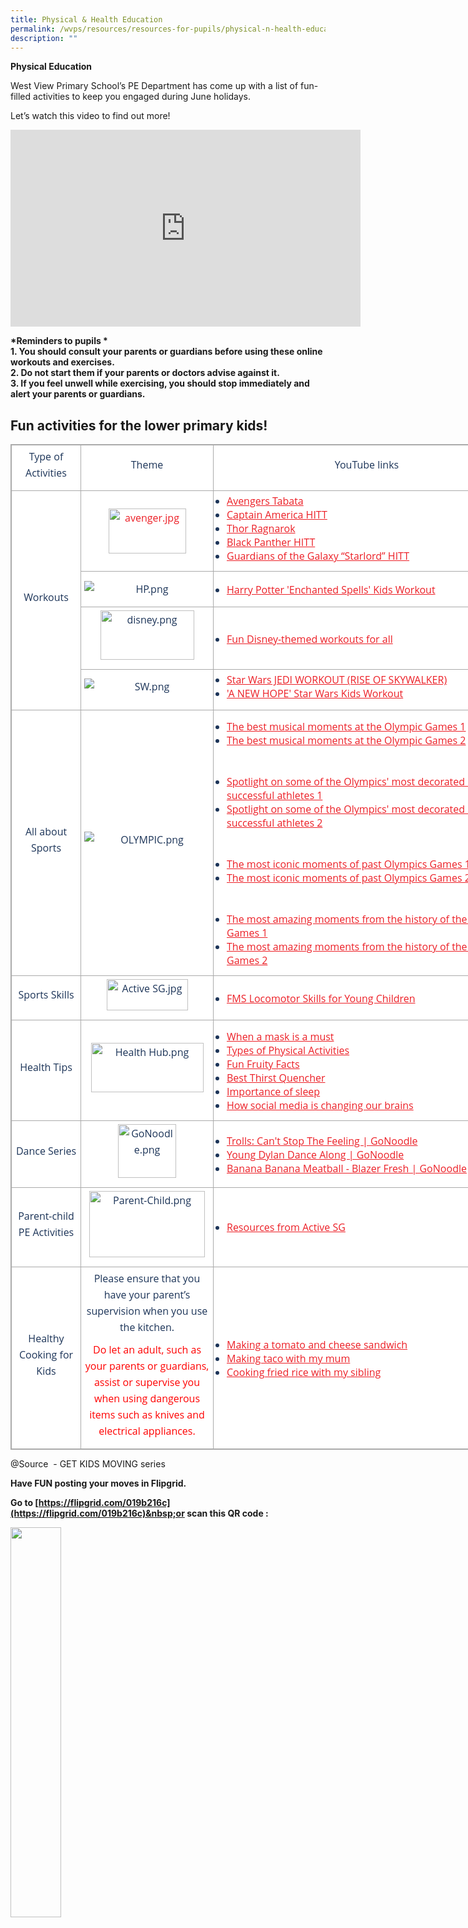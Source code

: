 ```yaml
---
title: Physical & Health Education
permalink: /wvps/resources/resources-for-pupils/physical-n-health-education/
description: ""
---
```

**Physical Education**

  

West View Primary School’s PE Department has come up with a list of fun-filled activities to keep you engaged during June holidays.

  

Let’s watch this video to find out more!

<iframe width="560" height="315" src="https://www.youtube.com/embed/2VvXRlFfBlw" title="YouTube video player" frameborder="0" allow="accelerometer; autoplay; clipboard-write; encrypted-media; gyroscope; picture-in-picture; web-share" allowfullscreen=""></iframe>

**\*Reminders to pupils \***  
**1\. You should consult your parents or guardians before using these online workouts and exercises.**  
**2\. Do not start them if your parents or doctors advise against it.**  
**3\. If you feel unwell while exercising, you should stop immediately and alert your parents or guardians.**

Fun activities for the lower primary kids!
------------------------------------------

<table class="iveo_table ives_tab_simple3" width="0" style="margin: 0px; outline: 0px; padding: 0px; border-collapse: collapse; border: 1px solid rgb(170, 170, 170); color: rgb(28, 52, 88); font-family: &quot;Open Sans&quot;, sans-serif; font-size: 16px; font-style: normal; font-variant-ligatures: normal; font-variant-caps: normal; font-weight: 400; letter-spacing: normal; orphans: 2; text-align: left; text-transform: none; white-space: normal; widows: 2; word-spacing: 0px; -webkit-text-stroke-width: 0px; background-color: rgb(255, 255, 255); text-decoration-thickness: initial; text-decoration-style: initial; text-decoration-color: initial; width: 880px;"><tbody style="margin: 0px; outline: 0px; padding: 0px;"><tr style="margin: 0px; outline: 0px; padding: 0px;"><td width="100" style="margin: 0px; outline: 0px; padding: 5px; text-align: center; border: 1px solid rgb(170, 170, 170);"><p align="center" style="margin: 0px 0px 10px; outline: 0px; padding: 0px; line-height: 26px !important; color: rgb(28, 52, 88); font-family: &quot;Open Sans&quot;, sans-serif; font-size: 16px; font-weight: 400;"><span style="margin: 0px; outline: 0px; padding: 0px;">Type of Activities</span></p></td><td width="201" style="margin: 0px; outline: 0px; padding: 5px; text-align: center; border: 1px solid rgb(170, 170, 170);"><p align="center" style="margin: 0px 0px 10px; outline: 0px; padding: 0px; line-height: 26px !important; color: rgb(28, 52, 88); font-family: &quot;Open Sans&quot;, sans-serif; font-size: 16px; font-weight: 400;"><span style="margin: 0px; outline: 0px; padding: 0px;">Theme</span></p></td><td width="480" style="margin: 0px; outline: 0px; padding: 5px; text-align: center; border: 1px solid rgb(170, 170, 170);"><p align="center" style="margin: 0px 0px 10px; outline: 0px; padding: 0px; line-height: 26px !important; color: rgb(28, 52, 88); font-family: &quot;Open Sans&quot;, sans-serif; font-size: 16px; font-weight: 400;"><span style="margin: 0px; outline: 0px; padding: 0px; background-color: initial;">YouTube</span><span style="margin: 0px; outline: 0px; padding: 0px;">&nbsp;links</span></p></td></tr><tr style="margin: 0px; outline: 0px; padding: 0px;"><td width="100" rowspan="4" style="margin: 0px; outline: 0px; padding: 5px; text-align: center; border: 1px solid rgb(170, 170, 170);"><p align="center" style="margin: 0px 0px 10px; outline: 0px; padding: 0px; line-height: 26px !important; color: rgb(28, 52, 88); font-family: &quot;Open Sans&quot;, sans-serif; font-size: 16px; font-weight: 400;"><span style="margin: 0px; outline: 0px; padding: 0px;">Workouts</span></p></td><td width="201" style="margin: 0px; outline: 0px; padding: 5px; text-align: center; border: 1px solid rgb(170, 170, 170);"><p align="center" style="margin: 0px 0px 10px; outline: 0px; padding: 0px; line-height: 26px !important; color: rgb(28, 52, 88); font-family: &quot;Open Sans&quot;, sans-serif; font-size: 16px; font-weight: 400;"><span style="margin: 0px; outline: 0px; padding: 0px;"></span></p><p align="center" style="margin: 0px 0px 10px; outline: 0px; padding: 0px; line-height: 26px !important; color: rgb(28, 52, 88); font-family: &quot;Open Sans&quot;, sans-serif; font-size: 16px; font-weight: 400;"><span style="margin: 0px; outline: 0px; padding: 0px;"><a href="https://www.youtube.com/watch?v=FG9bvD_ha0g" target="_blank" style="margin: 0px; outline: 0px; padding: 0px; color: rgb(236, 31, 38); text-decoration: underline;"><img width="150" height="113" src="/images/avenger.jpeg" alt="avenger.jpg" class="ive_eobj_center" style="margin: auto; outline: 0px; padding: 0px; border: none; max-width: 100%; clear: both; display: block; width: 124px; height: 72px;"></a></span><span style="margin: 0px; outline: 0px; padding: 0px;"></span></p><p align="center" style="margin: 0px 0px 10px; outline: 0px; padding: 0px; line-height: 26px !important; color: rgb(28, 52, 88); font-family: &quot;Open Sans&quot;, sans-serif; font-size: 16px; font-weight: 400;"></p></td><td width="480" style="margin: 0px; outline: 0px; padding: 5px; text-align: center; border: 1px solid rgb(170, 170, 170);"><ul style="margin: 0px 0px 0.5em 1em; outline: 0px; padding: 0px;"><li style="margin: 0px; outline: 0px; padding: 0px; text-align: left;"><a href="https://www.youtube.com/watch?v=jyWyBern6q4&amp;t=103s" target="_blank" style="margin: 0px; outline: 0px; padding: 0px; color: rgb(236, 31, 38); text-decoration: underline;">Avengers Tabata</a></li><li style="margin: 0px; outline: 0px; padding: 0px; text-align: left;"><a href="https://www.youtube.com/watch?v=QL2C0X3Gx1U&amp;list=RDCMUCokO71NW3TgndaSNyHIqwtQ&amp;index=6" target="_blank" style="margin: 0px; outline: 0px; padding: 0px; color: rgb(236, 31, 38); text-decoration: underline;">Captain America HITT</a></li><li style="margin: 0px; outline: 0px; padding: 0px; text-align: left;"><a href="https://www.youtube.com/watch?v=c3oeoVsM95s&amp;list=RDCMUCokO71NW3TgndaSNyHIqwtQ&amp;index=7" target="_blank" style="margin: 0px; outline: 0px; padding: 0px; color: rgb(236, 31, 38); text-decoration: underline; background-color: initial;">Thor Ragnarok</a></li><li style="margin: 0px; outline: 0px; padding: 0px; text-align: left;"><a href="https://www.youtube.com/watch?v=9SDWArXm4mA&amp;t=33s" target="_blank" style="margin: 0px; outline: 0px; padding: 0px; color: rgb(236, 31, 38); text-decoration: underline; background-color: initial;">Black Panther HITT</a></li><li style="margin: 0px; outline: 0px; padding: 0px; text-align: left;"><a href="https://www.youtube.com/watch?v=y2nURl5xOWU" target="_blank" style="margin: 0px; outline: 0px; padding: 0px; color: rgb(236, 31, 38); text-decoration: underline; background-color: initial;">Guardians of the Galaxy “Starlord” HITT</a></li></ul></td></tr><tr style="margin: 0px; outline: 0px; padding: 0px;"><td width="201" style="margin: 0px; outline: 0px; padding: 5px; text-align: center; border: 1px solid rgb(170, 170, 170);"><p align="center" style="margin: 0px 0px 10px; outline: 0px; padding: 0px; line-height: 26px !important; color: rgb(28, 52, 88); font-family: &quot;Open Sans&quot;, sans-serif; font-size: 16px; font-weight: 400;"><span style="margin: 0px; outline: 0px; padding: 0px;"></span><span style="margin: 0px; outline: 0px; padding: 0px;"></span></p><p align="center" style="margin: 0px 0px 10px; outline: 0px; padding: 0px; line-height: 26px !important; color: rgb(28, 52, 88); font-family: &quot;Open Sans&quot;, sans-serif; font-size: 16px; font-weight: 400;"><img src="/images/HP.png" alt="HP.png" class="ive_eobj_center" style="margin: auto; outline: 0px; padding: 0px; border: none; max-width: 100%; clear: both; display: block;"></p></td><td width="480" style="margin: 0px; outline: 0px; padding: 5px; text-align: center; border: 1px solid rgb(170, 170, 170);"><p style="margin: 0px 0px 10px; outline: 0px; padding: 0px; line-height: 26px !important; color: rgb(28, 52, 88); font-family: &quot;Open Sans&quot;, sans-serif; font-size: 16px; font-weight: 400; text-align: left;"></p><ul style="margin: 0px 0px 0.5em 1em; outline: 0px; padding: 0px;"><li style="margin: 0px; outline: 0px; padding: 0px; text-align: left;"><a href="https://www.youtube.com/watch?v=fu-ZCwMrvKc&amp;list=RDCMUCokO71NW3TgndaSNyHIqwtQ&amp;index=2" target="_blank" style="margin: 0px; outline: 0px; padding: 0px; color: rgb(236, 31, 38); text-decoration: underline; background-color: initial;">Harry Potter 'Enchanted Spells' Kids Workout</a></li></ul><span style="margin: 0px; outline: 0px; padding: 0px;"></span></td></tr><tr style="margin: 0px; outline: 0px; padding: 0px;"><td width="201" style="margin: 0px; outline: 0px; padding: 5px; text-align: center; border: 1px solid rgb(170, 170, 170);"><p align="center" style="margin: 0px 0px 10px; outline: 0px; padding: 0px; line-height: 26px !important; color: rgb(28, 52, 88); font-family: &quot;Open Sans&quot;, sans-serif; font-size: 16px; font-weight: 400;"><span style="margin: 0px; outline: 0px; padding: 0px;"><img width="150" height="79" src="/images/disney.png" alt="disney.png" class="ive_eobj_center" style="margin: auto; outline: 0px; padding: 0px; border: none; max-width: 100%; clear: both; display: block;"></span><span style="margin: 0px; outline: 0px; padding: 0px;"></span></p></td><td width="480" style="margin: 0px; outline: 0px; padding: 5px; text-align: center; border: 1px solid rgb(170, 170, 170);"><p style="margin: 0px 0px 10px; outline: 0px; padding: 0px; line-height: 26px !important; color: rgb(28, 52, 88); font-family: &quot;Open Sans&quot;, sans-serif; font-size: 16px; font-weight: 400; text-align: left;"></p><ul style="margin: 0px 0px 0.5em 1em; outline: 0px; padding: 0px;"><li style="margin: 0px; outline: 0px; padding: 0px; text-align: left;"><span style="margin: 0px; outline: 0px; padding: 0px;"><a href="https://family.disney.com/articles/disney-workouts/" target="_blank" style="margin: 0px; outline: 0px; padding: 0px; color: rgb(236, 31, 38); text-decoration: underline;">Fun Disney-themed workouts for all</a></span></li></ul></td></tr><tr style="margin: 0px; outline: 0px; padding: 0px;"><td width="201" style="margin: 0px; outline: 0px; padding: 5px; text-align: center; border: 1px solid rgb(170, 170, 170);"><p align="center" style="margin: 0px 0px 10px; outline: 0px; padding: 0px; line-height: 26px !important; color: rgb(28, 52, 88); font-family: &quot;Open Sans&quot;, sans-serif; font-size: 16px; font-weight: 400;"><img src="/images/SW.png" alt="SW.png" class="ive_eobj_center" style="margin: auto; outline: 0px; padding: 0px; border: none; max-width: 100%; clear: both; display: block;"></p></td><td width="480" style="margin: 0px; outline: 0px; padding: 5px; text-align: center; border: 1px solid rgb(170, 170, 170);"><ul style="margin: 0px 0px 0.5em 1em; outline: 0px; padding: 0px;"><li style="margin: 0px; outline: 0px; padding: 0px; text-align: left;"><span style="margin: 0px; outline: 0px; padding: 0px;"><a href="https://www.youtube.com/watch?v=Q9pB8I_vqCw" target="_blank" style="margin: 0px; outline: 0px; padding: 0px; color: rgb(236, 31, 38); text-decoration: underline;">Star Wars JEDI WORKOUT (RISE OF SKYWALKER)</a></span></li><li style="margin: 0px; outline: 0px; padding: 0px; text-align: left;"><a href="https://www.youtube.com/watch?v=G_K_NHVvpps" target="_blank" style="margin: 0px; outline: 0px; padding: 0px; color: rgb(236, 31, 38); text-decoration: underline; background-color: initial;">'A NEW HOPE' Star Wars Kids Workout</a></li></ul><p style="margin: 0px 0px 10px; outline: 0px; padding: 0px; line-height: 26px !important; color: rgb(28, 52, 88); font-family: &quot;Open Sans&quot;, sans-serif; font-size: 16px; font-weight: 400; text-align: left;"><span style="margin: 0px; outline: 0px; padding: 0px;"></span></p></td></tr><tr style="margin: 0px; outline: 0px; padding: 0px;"><td width="100" style="margin: 0px; outline: 0px; padding: 5px; text-align: center; border: 1px solid rgb(170, 170, 170);"><p align="center" style="margin: 0px 0px 10px; outline: 0px; padding: 0px; line-height: 26px !important; color: rgb(28, 52, 88); font-family: &quot;Open Sans&quot;, sans-serif; font-size: 16px; font-weight: 400;"><span style="margin: 0px; outline: 0px; padding: 0px;">All about Sports</span></p></td><td width="201" style="margin: 0px; outline: 0px; padding: 5px; text-align: center; border: 1px solid rgb(170, 170, 170);"><p style="margin: 0px 0px 10px; outline: 0px; padding: 0px; line-height: 26px !important; color: rgb(28, 52, 88); font-family: &quot;Open Sans&quot;, sans-serif; font-size: 16px; font-weight: 400; text-align: center;"><span style="margin: 0px; outline: 0px; padding: 0px;"><img src="/images/OLYMPIC.png" alt="OLYMPIC.png" class="ive_eobj_center" style="margin: auto; outline: 0px; padding: 0px; border: none; max-width: 100%; clear: both; display: block;"></span><span style="margin: 0px; outline: 0px; padding: 0px;"></span></p></td><td width="480" style="margin: 0px; outline: 0px; padding: 5px; text-align: center; border: 1px solid rgb(170, 170, 170);"><p style="margin: 0px 0px 10px; outline: 0px; padding: 0px; line-height: 26px !important; color: rgb(28, 52, 88); font-family: &quot;Open Sans&quot;, sans-serif; font-size: 16px; font-weight: 400; text-align: left;"></p><ul style="margin: 0px 0px 0.5em 1em; outline: 0px; padding: 0px;"><li style="margin: 0px; outline: 0px; padding: 0px; text-align: left;"><span style="margin: 0px; outline: 0px; padding: 0px;"><a href="https://www.youtube.com/watch?v=XcjxJabDLHs&amp;list=PL-292yfpAFGb-qip5Qhg1mkQ732Ckws1g&amp;index=70" target="_blank" style="margin: 0px; outline: 0px; padding: 0px; color: rgb(236, 31, 38); text-decoration: underline;">The best musical moments at the Olympic Games 1</a></span></li><li style="margin: 0px; outline: 0px; padding: 0px; text-align: left;"><a href="https://www.youtube.com/watch?v=5AGdScMPbCo&amp;list=PL-292yfpAFGb-qip5Qhg1mkQ732Ckws1g&amp;index=13" target="_blank" style="margin: 0px; outline: 0px; padding: 0px; color: rgb(236, 31, 38); text-decoration: underline; background-color: initial;">The best musical moments at the Olympic Games 2</a></li></ul><p style="margin: 0px 0px 10px; outline: 0px; padding: 0px; line-height: 26px !important; color: rgb(28, 52, 88); font-family: &quot;Open Sans&quot;, sans-serif; font-size: 16px; font-weight: 400; text-align: left;"><span style="margin: 0px; outline: 0px; padding: 0px;"><br style="margin: 0px; outline: 0px; padding: 0px;"></span></p><p style="margin: 0px 0px 10px; outline: 0px; padding: 0px; line-height: 26px !important; color: rgb(28, 52, 88); font-family: &quot;Open Sans&quot;, sans-serif; font-size: 16px; font-weight: 400;"><span style="margin: 0px; outline: 0px; padding: 0px;"></span></p><p style="margin: 0px 0px 10px; outline: 0px; padding: 0px; line-height: 26px !important; color: rgb(28, 52, 88); font-family: &quot;Open Sans&quot;, sans-serif; font-size: 16px; font-weight: 400; text-align: left;"></p><ul style="margin: 0px 0px 0.5em 1em; outline: 0px; padding: 0px;"><li style="margin: 0px; outline: 0px; padding: 0px; text-align: left;"><span style="margin: 0px; outline: 0px; padding: 0px;"><a href="https://www.youtube.com/watch?v=h9Kadi5R5DU&amp;list=PL-292yfpAFGby_U_hd78VweBueUXx8mQB&amp;index=3" target="_blank" style="margin: 0px; outline: 0px; padding: 0px; color: rgb(236, 31, 38); text-decoration: underline;">Spotlight on some of the Olympics' most decorated &amp; successful athletes 1</a></span></li><li style="margin: 0px; outline: 0px; padding: 0px; text-align: left;"><a href="https://www.youtube.com/watch?v=Dqevl3w0_6s&amp;list=PL-292yfpAFGby_U_hd78VweBueUXx8mQB&amp;index=24" target="_blank" style="margin: 0px; outline: 0px; padding: 0px; color: rgb(236, 31, 38); text-decoration: underline; background-color: initial;">Spotlight on some of the Olympics' most decorated &amp; successful athletes 2</a></li></ul><p style="margin: 0px 0px 10px; outline: 0px; padding: 0px; line-height: 26px !important; color: rgb(28, 52, 88); font-family: &quot;Open Sans&quot;, sans-serif; font-size: 16px; font-weight: 400; text-align: left;"><span style="margin: 0px; outline: 0px; padding: 0px;"><br style="margin: 0px; outline: 0px; padding: 0px;"></span></p><p style="margin: 0px 0px 10px; outline: 0px; padding: 0px; line-height: 26px !important; color: rgb(28, 52, 88); font-family: &quot;Open Sans&quot;, sans-serif; font-size: 16px; font-weight: 400;"><span style="margin: 0px; outline: 0px; padding: 0px;"></span></p><p style="margin: 0px 0px 10px; outline: 0px; padding: 0px; line-height: 26px !important; color: rgb(28, 52, 88); font-family: &quot;Open Sans&quot;, sans-serif; font-size: 16px; font-weight: 400; text-align: left;"></p><ul style="margin: 0px 0px 0.5em 1em; outline: 0px; padding: 0px;"><li style="margin: 0px; outline: 0px; padding: 0px; text-align: left;"><span style="margin: 0px; outline: 0px; padding: 0px;"><a href="https://www.youtube.com/watch?v=IIm32eEVW98&amp;list=PL-292yfpAFGb961OltE-uVixJX4q2tvb1&amp;index=91" target="_blank" style="margin: 0px; outline: 0px; padding: 0px; color: rgb(236, 31, 38); text-decoration: underline;">The most iconic moments of past Olympics Games 1</a></span></li><li style="margin: 0px; outline: 0px; padding: 0px; text-align: left;"><a href="https://www.youtube.com/watch?v=FuiJHJz4f5Q" target="_blank" style="margin: 0px; outline: 0px; padding: 0px; color: rgb(236, 31, 38); text-decoration: underline; text-align: center; background-color: initial;">The most iconic moments of past Olympics Games 2</a></li></ul><p style="margin: 0px 0px 10px; outline: 0px; padding: 0px; line-height: 26px !important; color: rgb(28, 52, 88); font-family: &quot;Open Sans&quot;, sans-serif; font-size: 16px; font-weight: 400; text-align: left;"><br style="margin: 0px; outline: 0px; padding: 0px;"></p><p style="margin: 0px 0px 10px; outline: 0px; padding: 0px; line-height: 26px !important; color: rgb(28, 52, 88); font-family: &quot;Open Sans&quot;, sans-serif; font-size: 16px; font-weight: 400; text-align: left;"></p><ul style="margin: 0px 0px 0.5em 1em; outline: 0px; padding: 0px;"><li style="margin: 0px; outline: 0px; padding: 0px; text-align: left;"><span style="margin: 0px; outline: 0px; padding: 0px;"><a href="https://www.youtube.com/watch?v=6RqND3BAf1A&amp;list=PL-292yfpAFGYQiBL6-UaPz41vsddOR2uA&amp;index=31" target="_blank" style="margin: 0px; outline: 0px; padding: 0px; color: rgb(236, 31, 38); text-decoration: underline;">The most amazing moments from the history of the Olympic Games 1</a></span></li><li style="margin: 0px; outline: 0px; padding: 0px; text-align: left;"><a href="https://www.youtube.com/watch?v=fF8HakwiNz8&amp;list=PL-292yfpAFGYQiBL6-UaPz41vsddOR2uA&amp;index=32" target="_blank" style="margin: 0px; outline: 0px; padding: 0px; color: rgb(236, 31, 38); text-decoration: underline; background-color: initial;">The most amazing moments from the history of the Olympic Games 2</a></li></ul></td></tr><tr style="margin: 0px; outline: 0px; padding: 0px;"><td width="100" style="margin: 0px; outline: 0px; padding: 5px; text-align: center; border: 1px solid rgb(170, 170, 170);"><p align="center" style="margin: 0px 0px 10px; outline: 0px; padding: 0px; line-height: 26px !important; color: rgb(28, 52, 88); font-family: &quot;Open Sans&quot;, sans-serif; font-size: 16px; font-weight: 400;"><span style="margin: 0px; outline: 0px; padding: 0px;">Sports Skills</span></p></td><td width="201" style="margin: 0px; outline: 0px; padding: 5px; text-align: center; border: 1px solid rgb(170, 170, 170);"><p align="center" style="margin: 0px 0px 10px; outline: 0px; padding: 0px; line-height: 26px !important; color: rgb(28, 52, 88); font-family: &quot;Open Sans&quot;, sans-serif; font-size: 16px; font-weight: 400;"><span style="margin: 0px; outline: 0px; padding: 0px;"><img width="130" height="50" src="/images/Active%20SG.jpeg" alt="Active SG.jpg" class="ive_eobj_center" style="margin: auto; outline: 0px; padding: 0px; border: none; max-width: 100%; clear: both; display: block;"></span><span style="margin: 0px; outline: 0px; padding: 0px;"></span></p></td><td width="480" style="margin: 0px; outline: 0px; padding: 5px; text-align: center; border: 1px solid rgb(170, 170, 170);"><p style="margin: 0px 0px 10px; outline: 0px; padding: 0px; line-height: 26px !important; color: rgb(28, 52, 88); font-family: &quot;Open Sans&quot;, sans-serif; font-size: 16px; font-weight: 400; text-align: left;"></p><ul style="margin: 0px 0px 0.5em 1em; outline: 0px; padding: 0px;"><li style="margin: 0px; outline: 0px; padding: 0px; text-align: left;"><span style="margin: 0px; outline: 0px; padding: 0px;"><a href="https://www.myactivesg.com/-/media/SSC/Consumer/Files/Start-out/Children-and-Youth/Guide-for-parents/Fundamental-movement-skills/Locomotor-skills/FMS_kitforparents_Locomotor_Skills.pdf" target="_blank" style="margin: 0px; outline: 0px; padding: 0px; color: rgb(236, 31, 38); text-decoration: underline;">FMS Locomotor Skills for Young Children</a></span></li></ul></td></tr><tr style="margin: 0px; outline: 0px; padding: 0px;"><td width="100" style="margin: 0px; outline: 0px; padding: 5px; text-align: center; border: 1px solid rgb(170, 170, 170);"><p align="center" style="margin: 0px 0px 10px; outline: 0px; padding: 0px; line-height: 26px !important; color: rgb(28, 52, 88); font-family: &quot;Open Sans&quot;, sans-serif; font-size: 16px; font-weight: 400;"><span style="margin: 0px; outline: 0px; padding: 0px;">Health Tips</span></p></td><td width="201" style="margin: 0px; outline: 0px; padding: 5px; text-align: center; border: 1px solid rgb(170, 170, 170);"><p align="center" style="margin: 0px 0px 10px; outline: 0px; padding: 0px; line-height: 26px !important; color: rgb(28, 52, 88); font-family: &quot;Open Sans&quot;, sans-serif; font-size: 16px; font-weight: 400;"><span style="margin: 0px; outline: 0px; padding: 0px;"><img width="180" height="79" src="/images/Health%20Hub.png" alt="Health Hub.png" class="ive_eobj_center" style="margin: auto; outline: 0px; padding: 0px; border: none; max-width: 100%; clear: both; display: block;"></span><span style="margin: 0px; outline: 0px; padding: 0px;"></span></p></td><td width="480" style="margin: 0px; outline: 0px; padding: 5px; text-align: center; border: 1px solid rgb(170, 170, 170);"><p style="margin: 0px 0px 10px; outline: 0px; padding: 0px; line-height: 26px !important; color: rgb(28, 52, 88); font-family: &quot;Open Sans&quot;, sans-serif; font-size: 16px; font-weight: 400; text-align: left;"></p><ul style="margin: 0px 0px 0.5em 1em; outline: 0px; padding: 0px;"><li style="margin: 0px; outline: 0px; padding: 0px; text-align: left;"><span style="margin: 0px; outline: 0px; padding: 0px;"><a href="https://www.healthhub.sg/live-healthy/1204/when-a-mask-is-a-must" target="_blank" style="margin: 0px; outline: 0px; padding: 0px; color: rgb(236, 31, 38); text-decoration: underline;">When a mask is a must</a></span></li><li style="margin: 0px; outline: 0px; padding: 0px; text-align: left;"><a href="https://www.healthhub.sg/live-healthy/826/types-of-physical-activities" target="_blank" style="margin: 0px; outline: 0px; padding: 0px; color: rgb(236, 31, 38); text-decoration: underline; background-color: initial;">Types of Physical Activities</a></li><li style="margin: 0px; outline: 0px; padding: 0px; text-align: left;"><span style="margin: 0px; outline: 0px; padding: 0px; background-color: initial;"><a href="https://www.healthhub.sg/live-healthy/1291/fun-fruity-facts" target="_blank" style="margin: 0px; outline: 0px; padding: 0px; color: rgb(236, 31, 38); text-decoration: underline;">Fun Fruity Facts</a></span></li><li style="margin: 0px; outline: 0px; padding: 0px; text-align: left;"><a href="https://www.healthhub.sg/live-healthy/1279/the-best-thirst-quenchers-for-kids" target="_blank" style="margin: 0px; outline: 0px; padding: 0px; color: rgb(236, 31, 38); text-decoration: underline; background-color: initial;">Best Thirst Quencher</a></li><li style="margin: 0px; outline: 0px; padding: 0px; text-align: left;"><a href="https://www.healthhub.sg/live-healthy/510/sleep" target="_blank" style="margin: 0px; outline: 0px; padding: 0px; color: rgb(236, 31, 38); text-decoration: underline; background-color: initial;">Importance of sleep</a></li><li style="margin: 0px; outline: 0px; padding: 0px; text-align: left;"><a href="https://www.youtube.com/watch?v=HffWFd_6bJ0" target="_blank" style="margin: 0px; outline: 0px; padding: 0px; color: rgb(236, 31, 38); text-decoration: underline; background-color: initial;">How social media is changing our brains</a></li></ul></td></tr><tr style="margin: 0px; outline: 0px; padding: 0px;"><td width="100" style="margin: 0px; outline: 0px; padding: 5px; text-align: center; border: 1px solid rgb(170, 170, 170);"><p align="center" style="margin: 0px 0px 10px; outline: 0px; padding: 0px; line-height: 26px !important; color: rgb(28, 52, 88); font-family: &quot;Open Sans&quot;, sans-serif; font-size: 16px; font-weight: 400;"><span style="margin: 0px; outline: 0px; padding: 0px;">Dance Series</span></p></td><td width="201" style="margin: 0px; outline: 0px; padding: 5px; text-align: center; border: 1px solid rgb(170, 170, 170);"><p align="center" style="margin: 0px 0px 10px; outline: 0px; padding: 0px; line-height: 26px !important; color: rgb(28, 52, 88); font-family: &quot;Open Sans&quot;, sans-serif; font-size: 16px; font-weight: 400;"><span style="margin: 0px; outline: 0px; padding: 0px;"><img width="93" height="86" src="/images/GoNoodle.png" alt="GoNoodle.png" class="ive_eobj_center" style="margin: auto; outline: 0px; padding: 0px; border: none; max-width: 100%; clear: both; display: block;"></span></p></td><td width="480" style="margin: 0px; outline: 0px; padding: 5px; text-align: center; border: 1px solid rgb(170, 170, 170);"><p style="margin: 0px 0px 10px; outline: 0px; padding: 0px; line-height: 26px !important; color: rgb(28, 52, 88); font-family: &quot;Open Sans&quot;, sans-serif; font-size: 16px; font-weight: 400; text-align: left;"></p><ul style="margin: 0px 0px 0.5em 1em; outline: 0px; padding: 0px;"><li style="margin: 0px; outline: 0px; padding: 0px; text-align: left;"><a href="https://www.youtube.com/watch?v=KhfkYzUwYFk" target="_blank" style="margin: 0px; outline: 0px; padding: 0px; color: rgb(236, 31, 38); text-decoration: underline;">Trolls: Can't Stop The Feeling | GoNoodle</a></li><li style="margin: 0px; outline: 0px; padding: 0px; text-align: left;"><a href="https://www.youtube.com/watch?v=3WnI4UNgSaY" target="_blank" style="margin: 0px; outline: 0px; padding: 0px; color: rgb(236, 31, 38); text-decoration: underline; background-color: initial;">Young Dylan Dance Along | GoNoodle</a></li><li style="margin: 0px; outline: 0px; padding: 0px; text-align: left;"><a href="https://www.youtube.com/watch?v=BQ9q4U2P3ig" target="_blank" style="margin: 0px; outline: 0px; padding: 0px; color: rgb(236, 31, 38); text-decoration: underline; background-color: initial;">Banana Banana Meatball - Blazer Fresh | GoNoodle</a></li></ul></td></tr><tr style="margin: 0px; outline: 0px; padding: 0px;"><td width="100" style="margin: 0px; outline: 0px; padding: 5px; text-align: center; border: 1px solid rgb(170, 170, 170);"><p align="center" style="margin: 0px 0px 10px; outline: 0px; padding: 0px; line-height: 26px !important; color: rgb(28, 52, 88); font-family: &quot;Open Sans&quot;, sans-serif; font-size: 16px; font-weight: 400;"><span style="margin: 0px; outline: 0px; padding: 0px;">Parent-child PE Activities</span></p></td><td width="201" style="margin: 0px; outline: 0px; padding: 5px; text-align: center; border: 1px solid rgb(170, 170, 170);"><p align="center" style="margin: 0px 0px 10px; outline: 0px; padding: 0px; line-height: 26px !important; color: rgb(28, 52, 88); font-family: &quot;Open Sans&quot;, sans-serif; font-size: 16px; font-weight: 400;"><span style="margin: 0px; outline: 0px; padding: 0px;"><img width="185" height="106" src="/images/Parent-Child.png" alt="Parent-Child.png" class="ive_eobj_center" style="margin: auto; outline: 0px; padding: 0px; border: none; max-width: 100%; clear: both; display: block;"></span><span style="margin: 0px; outline: 0px; padding: 0px;"></span></p></td><td width="480" style="margin: 0px; outline: 0px; padding: 5px; text-align: center; border: 1px solid rgb(170, 170, 170);"><p style="margin: 0px 0px 10px; outline: 0px; padding: 0px; line-height: 26px !important; color: rgb(28, 52, 88); font-family: &quot;Open Sans&quot;, sans-serif; font-size: 16px; font-weight: 400; text-align: left;"></p><ul style="margin: 0px 0px 0.5em 1em; outline: 0px; padding: 0px;"><li style="margin: 0px; outline: 0px; padding: 0px; text-align: left;"><span style="margin: 0px; outline: 0px; padding: 0px;"><a href="https://activeparents.myactivesg.com/parent-child-exercises" target="_blank" style="margin: 0px; outline: 0px; padding: 0px; color: rgb(236, 31, 38); text-decoration: underline;">Resources from Active SG</a></span></li></ul><p style="margin: 0px 0px 10px; outline: 0px; padding: 0px; line-height: 26px !important; color: rgb(28, 52, 88); font-family: &quot;Open Sans&quot;, sans-serif; font-size: 16px; font-weight: 400;"><span style="margin: 0px; outline: 0px; padding: 0px;"></span></p></td></tr><tr style="margin: 0px; outline: 0px; padding: 0px;"><td width="100" style="margin: 0px; outline: 0px; padding: 5px; text-align: center; border: 1px solid rgb(170, 170, 170);"><p align="center" style="margin: 0px 0px 10px; outline: 0px; padding: 0px; line-height: 26px !important; color: rgb(28, 52, 88); font-family: &quot;Open Sans&quot;, sans-serif; font-size: 16px; font-weight: 400;"><span style="margin: 0px; outline: 0px; padding: 0px;">Healthy Cooking for Kids</span></p></td><td width="201" style="margin: 0px; outline: 0px; padding: 5px; text-align: center; border: 1px solid rgb(170, 170, 170);"><p align="center" style="margin: 0px 0px 10px; outline: 0px; padding: 0px; line-height: 26px !important; color: rgb(28, 52, 88); font-family: &quot;Open Sans&quot;, sans-serif; font-size: 16px; font-weight: 400;"><span style="margin: 0px; outline: 0px; padding: 0px;">Please ensure that you have your parent’s supervision when you use the kitchen.</span></p><p align="center" style="margin: 0px 0px 10px; outline: 0px; padding: 0px; line-height: 26px !important; color: rgb(28, 52, 88); font-family: &quot;Open Sans&quot;, sans-serif; font-size: 16px; font-weight: 400;"><span style="margin: 0px; outline: 0px; padding: 0px;"></span></p><p align="center" style="margin: 0px 0px 10px; outline: 0px; padding: 0px; line-height: 26px !important; color: rgb(28, 52, 88); font-family: &quot;Open Sans&quot;, sans-serif; font-size: 16px; font-weight: 400;"><span style="margin: 0px; outline: 0px; padding: 0px;"><font color="#ff0000" style="margin: 0px; outline: 0px; padding: 0px;">Do let an adult, such as your parents or guardians, assist or supervise you when using dangerous items such as knives and electrical appliances.</font></span></p></td><td width="480" style="margin: 0px; outline: 0px; padding: 5px; text-align: center; border: 1px solid rgb(170, 170, 170);"><p style="margin: 0px 0px 10px; outline: 0px; padding: 0px; line-height: 26px !important; color: rgb(28, 52, 88); font-family: &quot;Open Sans&quot;, sans-serif; font-size: 16px; font-weight: 400; text-align: left;"></p><ul style="margin: 0px 0px 0.5em 1em; outline: 0px; padding: 0px;"><li style="margin: 0px; outline: 0px; padding: 0px; text-align: left;"><span style="margin: 0px; outline: 0px; padding: 0px;"><a href="https://www.youtube.com/watch?v=m9qUMcryrBc" target="_blank" style="margin: 0px; outline: 0px; padding: 0px; color: rgb(236, 31, 38); text-decoration: underline;">Making a tomato and cheese sandwich</a></span></li><li style="margin: 0px; outline: 0px; padding: 0px; text-align: left;"><a href="https://www.youtube.com/watch?reload=9&amp;v=jHEq55eNgzM" target="_blank" style="margin: 0px; outline: 0px; padding: 0px; color: rgb(236, 31, 38); text-decoration: underline; background-color: initial;">Making taco with my mum</a></li><li style="margin: 0px; outline: 0px; padding: 0px; text-align: left;"><a href="https://www.youtube.com/watch?v=vqaG8jTHfuU" target="_blank" style="margin: 0px; outline: 0px; padding: 0px; color: rgb(236, 31, 38); text-decoration: underline; background-color: initial;">Cooking fried rice with my sibling</a></li></ul></td></tr></tbody></table>

@Source&nbsp; - GET KIDS MOVING series



**Have FUN posting your moves in&nbsp;Flipgrid.**

  

**Go to&nbsp;[https://flipgrid.com/019b216c](https://flipgrid.com/019b216c)&nbsp;or scan this QR code :**

<img style="width:40%" src="/images/QR.png">

Fun activities for the upper primary kids!
------------------------------------------

<table style="margin: 0px; outline: 0px; padding: 0px; border-collapse: collapse; border: 1px solid rgb(170, 170, 170); width: 880px;" width="0" class="iveo_table ives_tab_simple3"><tbody style="margin: 0px; outline: 0px; padding: 0px;"><tr style="margin: 0px; outline: 0px; padding: 0px;"><td style="margin: 0px; outline: 0px; padding: 5px; text-align: center; border: 1px solid rgb(170, 170, 170);" width="100"><p style="margin: 0px 0px 10px; outline: 0px; padding: 0px; line-height: 26px !important; color: rgb(28, 52, 88); font-family: &quot;Open Sans&quot;, sans-serif; font-size: 16px; font-weight: 400;" align="center"><span style="margin: 0px; outline: 0px; padding: 0px;">Type of Activities</span></p></td><td style="margin: 0px; outline: 0px; padding: 5px; text-align: center; border: 1px solid rgb(170, 170, 170);" width="201"><p style="margin: 0px 0px 10px; outline: 0px; padding: 0px; line-height: 26px !important; color: rgb(28, 52, 88); font-family: &quot;Open Sans&quot;, sans-serif; font-size: 16px; font-weight: 400;" align="center"><span style="margin: 0px; outline: 0px; padding: 0px;">Theme</span></p></td><td style="margin: 0px; outline: 0px; padding: 5px; text-align: center; border: 1px solid rgb(170, 170, 170);" width="480"><p style="margin: 0px 0px 10px; outline: 0px; padding: 0px; line-height: 26px !important; color: rgb(28, 52, 88); font-family: &quot;Open Sans&quot;, sans-serif; font-size: 16px; font-weight: 400;" align="center"><span style="margin: 0px; outline: 0px; padding: 0px; background-color: initial;">YouTube</span><span style="margin: 0px; outline: 0px; padding: 0px;">&nbsp;links</span></p></td></tr><tr style="margin: 0px; outline: 0px; padding: 0px;"><td style="margin: 0px; outline: 0px; padding: 5px; text-align: center; border: 1px solid rgb(170, 170, 170);" rowspan="3" width="100"><p style="margin: 0px 0px 10px; outline: 0px; padding: 0px; line-height: 26px !important; color: rgb(28, 52, 88); font-family: &quot;Open Sans&quot;, sans-serif; font-size: 16px; font-weight: 400;" align="center"><span style="margin: 0px; outline: 0px; padding: 0px;">Workouts</span></p></td><td style="margin: 0px; outline: 0px; padding: 5px; text-align: center; border: 1px solid rgb(170, 170, 170);" width="201"><p style="margin: 0px 0px 10px; outline: 0px; padding: 0px; line-height: 26px !important; color: rgb(28, 52, 88); font-family: &quot;Open Sans&quot;, sans-serif; font-size: 16px; font-weight: 400;" align="center"><span style="margin: 0px; outline: 0px; padding: 0px;"></span></p><p style="margin: 0px 0px 10px; outline: 0px; padding: 0px; line-height: 26px !important; color: rgb(28, 52, 88); font-family: &quot;Open Sans&quot;, sans-serif; font-size: 16px; font-weight: 400;" align="center"><span style="margin: 0px; outline: 0px; padding: 0px;"><a style="margin: 0px; outline: 0px; padding: 0px; color: rgb(236, 31, 38); text-decoration: underline;" target="_blank" href="https://www.youtube.com/watch?v=FG9bvD_ha0g"><img style="margin: auto; outline: 0px; padding: 0px; border: none; max-width: 100%; clear: both; display: block; width: 124px; height: 72px;" class="ive_eobj_center" alt="avenger.jpg" src="https://westviewpri.moe.edu.sg/qql/slot/u539/2020/Resources/Resources%20for%20Pupil/Stay%20Home%20Edition/Physical%20&amp;%20Health%20Education/avenger.jpg" height="113" width="150"></a></span><span style="margin: 0px; outline: 0px; padding: 0px;"></span></p><p style="margin: 0px 0px 10px; outline: 0px; padding: 0px; line-height: 26px !important; color: rgb(28, 52, 88); font-family: &quot;Open Sans&quot;, sans-serif; font-size: 16px; font-weight: 400;" align="center"></p><p style="margin: 0px 0px 10px; outline: 0px; padding: 0px; line-height: 18.2px; color: rgb(28, 52, 88); font-family: &quot;Open Sans&quot;, sans-serif; font-size: 16px; font-weight: 400;" align="center" class=""><iframe style="margin: 0px; outline: 0px; padding: 0px; width: 152px; height: 116px;" allowfullscreen="" allow="accelerometer; autoplay; encrypted-media; gyroscope; picture-in-picture" frameborder="0" src="https://www.youtube.com/embed/EbFxijX_H58" height="315" width="560"></iframe></p></td><td style="margin: 0px; outline: 0px; padding: 5px; text-align: center; border: 1px solid rgb(170, 170, 170);" width="480"><ul style="margin: 0px 0px 0.5em 1em; outline: 0px; padding: 0px;"><li style="margin: 0px; outline: 0px; padding: 0px; text-align: left;"><a style="margin: 0px; outline: 0px; padding: 0px; color: rgb(236, 31, 38); text-decoration: underline;" target="_blank" href="https://www.youtube.com/watch?v=jyWyBern6q4&amp;t=103s">Avengers Tabata</a><span>&nbsp;</span>:</li><li style="margin: 0px; outline: 0px; padding: 0px; text-align: left;"><a style="margin: 0px; outline: 0px; padding: 0px; color: rgb(236, 31, 38); text-decoration: underline;" target="_blank" href="https://www.youtube.com/watch?v=QL2C0X3Gx1U&amp;list=RDCMUCokO71NW3TgndaSNyHIqwtQ&amp;index=6">Captain America HITT</a></li><li style="margin: 0px; outline: 0px; padding: 0px; text-align: left;"><a style="margin: 0px; outline: 0px; padding: 0px; color: rgb(236, 31, 38); text-decoration: underline;" target="_blank" href="https://www.youtube.com/watch?v=c3oeoVsM95s&amp;list=RDCMUCokO71NW3TgndaSNyHIqwtQ&amp;index=7">Thor Ragnarok</a></li><li style="margin: 0px; outline: 0px; padding: 0px; text-align: left;"><a style="margin: 0px; outline: 0px; padding: 0px; color: rgb(236, 31, 38); text-decoration: underline;" target="_blank" href="https://www.youtube.com/watch?v=9SDWArXm4mA&amp;t=33s">Black Panther HITT</a></li><li style="margin: 0px; outline: 0px; padding: 0px; text-align: left;"><a style="margin: 0px; outline: 0px; padding: 0px; color: rgb(236, 31, 38); text-decoration: underline;" target="_blank" href="https://www.youtube.com/watch?v=udK_PRSeVPI&amp;t=28s">Tony Stark HITT</a></li><li style="margin: 0px; outline: 0px; padding: 0px; text-align: left;"><a style="margin: 0px; outline: 0px; padding: 0px; color: rgb(236, 31, 38); text-decoration: underline;" target="_blank" href="https://www.youtube.com/watch?v=15BWn39QYY0&amp;list=RDCMUCokO71NW3TgndaSNyHIqwtQ&amp;index=11">Spiderverse HITT</a></li><li style="margin: 0px; outline: 0px; padding: 0px; text-align: left;"><a style="margin: 0px; outline: 0px; padding: 0px; color: rgb(236, 31, 38); text-decoration: underline;" target="_blank" href="https://www.youtube.com/watch?v=y2nURl5xOWU">Guardians of the Galaxy “Starlord” HITT</a></li><li style="margin: 0px; outline: 0px; padding: 0px; text-align: left;"><a style="margin: 0px; outline: 0px; padding: 0px; color: rgb(236, 31, 38); text-decoration: underline;" target="_blank" href="https://www.youtube.com/watch?v=uYi1kyMeFHQ&amp;list=RDCMUChJHUmT_EREEs4WV6jpmnBw&amp;start_radio=1&amp;t=179">Move like the Avengers</a></li></ul></td></tr><tr style="margin: 0px; outline: 0px; padding: 0px;"><td style="margin: 0px; outline: 0px; padding: 5px; text-align: center; border: 1px solid rgb(170, 170, 170);" width="201"><p style="margin: 0px 0px 10px; outline: 0px; padding: 0px; line-height: 26px !important; color: rgb(28, 52, 88); font-family: &quot;Open Sans&quot;, sans-serif; font-size: 16px; font-weight: 400;" align="center"><span style="margin: 0px; outline: 0px; padding: 0px;"></span><span style="margin: 0px; outline: 0px; padding: 0px;"></span></p><p style="margin: 0px 0px 10px; outline: 0px; padding: 0px; line-height: 26px !important; color: rgb(28, 52, 88); font-family: &quot;Open Sans&quot;, sans-serif; font-size: 16px; font-weight: 400;" align="center"><img style="margin: auto; outline: 0px; padding: 0px; border: none; max-width: 100%; clear: both; display: block;" class="ive_eobj_center" alt="HP.png" src="https://westviewpri.moe.edu.sg/qql/slot/u539/2020/Resources/Resources%20for%20Pupil/Stay%20Home%20Edition/Physical%20&amp;%20Health%20Education/HP.png"></p></td><td style="margin: 0px; outline: 0px; padding: 5px; text-align: left; border: 1px solid rgb(170, 170, 170);" width="480"><ul style="margin: 0px 0px 0.5em 1em; outline: 0px; padding: 0px;"><li style="margin: 0px; outline: 0px; padding: 0px;"><a style="margin: 0px; outline: 0px; padding: 0px; color: rgb(236, 31, 38); text-decoration: underline;" target="" href="https://www.youtube.com/watch?v=TBGOZlZ2-DY&amp;t=158s">Harry Potter 'Hogwarts' School Workout :</a></li><li style="margin: 0px; outline: 0px; padding: 0px;"><a style="margin: 0px; outline: 0px; padding: 0px; color: rgb(236, 31, 38); text-decoration: underline;" target="_blank" href="https://www.youtube.com/watch?v=fu-ZCwMrvKc&amp;list=RDCMUCokO71NW3TgndaSNyHIqwtQ&amp;index=2">Harry Potter 'Enchanted Spells' Kids Workout</a></li></ul></td></tr><tr style="margin: 0px; outline: 0px; padding: 0px;"><td style="margin: 0px; outline: 0px; padding: 5px; text-align: center; border: 1px solid rgb(170, 170, 170);" width="201"><p style="margin: 0px 0px 10px; outline: 0px; padding: 0px; line-height: 26px !important; color: rgb(28, 52, 88); font-family: &quot;Open Sans&quot;, sans-serif; font-size: 16px; font-weight: 400;" align="center"><img style="margin: auto; outline: 0px; padding: 0px; border: none; max-width: 100%; clear: both; display: block;" class="ive_eobj_center" alt="SW.png" src="https://westviewpri.moe.edu.sg/qql/slot/u539/2020/Resources/Resources%20for%20Pupil/Stay%20Home%20Edition/Physical%20&amp;%20Health%20Education/SW.png"></p></td><td style="margin: 0px; outline: 0px; padding: 5px; text-align: left; border: 1px solid rgb(170, 170, 170);" width="480"><ul style="margin: 0px 0px 0.5em 1em; outline: 0px; padding: 0px;"><li style="margin: 0px; outline: 0px; padding: 0px;"><a style="margin: 0px; outline: 0px; padding: 0px; color: rgb(236, 31, 38); text-decoration: underline;" target="_blank" href="https://www.youtube.com/watch?v=Q9pB8I_vqCw">Star Wars JEDI WORKOUT (RISE OF SKYWALKER)</a></li><li style="margin: 0px; outline: 0px; padding: 0px;"><a style="margin: 0px; outline: 0px; padding: 0px; color: rgb(236, 31, 38); text-decoration: underline;" target="_blank" href="https://www.youtube.com/watch?v=G_K_NHVvpps">'A NEW HOPE' Star Wars Kids Workout</a></li><li style="margin: 0px; outline: 0px; padding: 0px;"><a style="margin: 0px; outline: 0px; padding: 0px; color: rgb(236, 31, 38); text-decoration: underline;" target="_blank" href="https://www.youtube.com/watch?v=kAUMHws2ap0&amp;t=54s">Star Wars JEDI 'LIGHT SIDE' HIIT WORKOUT (The Last Jedi)</a></li></ul></td></tr><tr style="margin: 0px; outline: 0px; padding: 0px;"></tr><tr style="margin: 0px; outline: 0px; padding: 0px;"><td style="margin: 0px; outline: 0px; padding: 5px; text-align: center; border: 1px solid rgb(170, 170, 170);" width="100"><p style="margin: 0px 0px 10px; outline: 0px; padding: 0px; line-height: 26px !important; color: rgb(28, 52, 88); font-family: &quot;Open Sans&quot;, sans-serif; font-size: 16px; font-weight: 400;" align="center"><span style="margin: 0px; outline: 0px; padding: 0px;">All about Sports</span></p></td><td style="margin: 0px; outline: 0px; padding: 5px; text-align: center; border: 1px solid rgb(170, 170, 170);" width="201"><p style="margin: 0px 0px 10px; outline: 0px; padding: 0px; line-height: 26px !important; color: rgb(28, 52, 88); font-family: &quot;Open Sans&quot;, sans-serif; font-size: 16px; font-weight: 400; text-align: center;"><span style="margin: 0px; outline: 0px; padding: 0px;"><img style="margin: auto; outline: 0px; padding: 0px; border: none; max-width: 100%; clear: both; display: block;" class="ive_eobj_center" alt="OLYMPIC.png" src="https://westviewpri.moe.edu.sg/qql/slot/u539/2020/Resources/Resources%20for%20Pupil/Stay%20Home%20Edition/Physical%20&amp;%20Health%20Education/OLYMPIC.png"></span><span style="margin: 0px; outline: 0px; padding: 0px;"></span></p></td><td style="margin: 0px; outline: 0px; padding: 5px; text-align: center; border: 1px solid rgb(170, 170, 170);" width="480"><p style="margin: 0px 0px 10px; outline: 0px; padding: 0px; line-height: 26px !important; color: rgb(28, 52, 88); font-family: &quot;Open Sans&quot;, sans-serif; font-size: 16px; font-weight: 400; text-align: left;"></p><ul style="margin: 0px 0px 0.5em 1em; outline: 0px; padding: 0px;"><li style="margin: 0px; outline: 0px; padding: 0px; text-align: left;"><span style="margin: 0px; outline: 0px; padding: 0px;"><a style="margin: 0px; outline: 0px; padding: 0px; color: rgb(236, 31, 38); text-decoration: underline;" target="_blank" href="https://www.youtube.com/watch?v=XcjxJabDLHs&amp;list=PL-292yfpAFGb-qip5Qhg1mkQ732Ckws1g&amp;index=70">The best musical moments at the Olympic Games 1</a></span></li><li style="margin: 0px; outline: 0px; padding: 0px; text-align: left;"><a style="margin: 0px; outline: 0px; padding: 0px; color: rgb(236, 31, 38); text-decoration: underline; background-color: initial;" target="_blank" href="https://www.youtube.com/watch?v=5AGdScMPbCo&amp;list=PL-292yfpAFGb-qip5Qhg1mkQ732Ckws1g&amp;index=13">The best musical moments at the Olympic Games 2</a></li></ul><p style="margin: 0px 0px 10px; outline: 0px; padding: 0px; line-height: 26px !important; color: rgb(28, 52, 88); font-family: &quot;Open Sans&quot;, sans-serif; font-size: 16px; font-weight: 400; text-align: left;"><span style="margin: 0px; outline: 0px; padding: 0px;"><br style="margin: 0px; outline: 0px; padding: 0px;"></span></p><p style="margin: 0px 0px 10px; outline: 0px; padding: 0px; line-height: 26px !important; color: rgb(28, 52, 88); font-family: &quot;Open Sans&quot;, sans-serif; font-size: 16px; font-weight: 400;"><span style="margin: 0px; outline: 0px; padding: 0px;"></span></p><p style="margin: 0px 0px 10px; outline: 0px; padding: 0px; line-height: 26px !important; color: rgb(28, 52, 88); font-family: &quot;Open Sans&quot;, sans-serif; font-size: 16px; font-weight: 400; text-align: left;"></p><ul style="margin: 0px 0px 0.5em 1em; outline: 0px; padding: 0px;"><li style="margin: 0px; outline: 0px; padding: 0px; text-align: left;"><span style="margin: 0px; outline: 0px; padding: 0px;"><a style="margin: 0px; outline: 0px; padding: 0px; color: rgb(236, 31, 38); text-decoration: underline;" target="_blank" href="https://www.youtube.com/watch?v=h9Kadi5R5DU&amp;list=PL-292yfpAFGby_U_hd78VweBueUXx8mQB&amp;index=3">Spotlight on some of the Olympics' most decorated &amp; successful athletes 1</a></span></li><li style="margin: 0px; outline: 0px; padding: 0px; text-align: left;"><a style="margin: 0px; outline: 0px; padding: 0px; color: rgb(236, 31, 38); text-decoration: underline; background-color: initial;" target="_blank" href="https://www.youtube.com/watch?v=Dqevl3w0_6s&amp;list=PL-292yfpAFGby_U_hd78VweBueUXx8mQB&amp;index=24">Spotlight on some of the Olympics' most decorated &amp; successful athletes 2</a></li></ul><p style="margin: 0px 0px 10px; outline: 0px; padding: 0px; line-height: 26px !important; color: rgb(28, 52, 88); font-family: &quot;Open Sans&quot;, sans-serif; font-size: 16px; font-weight: 400; text-align: left;"><span style="margin: 0px; outline: 0px; padding: 0px;"><br style="margin: 0px; outline: 0px; padding: 0px;"></span></p><p style="margin: 0px 0px 10px; outline: 0px; padding: 0px; line-height: 26px !important; color: rgb(28, 52, 88); font-family: &quot;Open Sans&quot;, sans-serif; font-size: 16px; font-weight: 400;"><span style="margin: 0px; outline: 0px; padding: 0px;"></span></p><p style="margin: 0px 0px 10px; outline: 0px; padding: 0px; line-height: 26px !important; color: rgb(28, 52, 88); font-family: &quot;Open Sans&quot;, sans-serif; font-size: 16px; font-weight: 400; text-align: left;"></p><ul style="margin: 0px 0px 0.5em 1em; outline: 0px; padding: 0px;"><li style="margin: 0px; outline: 0px; padding: 0px; text-align: left;"><span style="margin: 0px; outline: 0px; padding: 0px;"><a style="margin: 0px; outline: 0px; padding: 0px; color: rgb(236, 31, 38); text-decoration: underline;" target="_blank" href="https://www.youtube.com/watch?v=IIm32eEVW98&amp;list=PL-292yfpAFGb961OltE-uVixJX4q2tvb1&amp;index=91">The most iconic moments of past Olympics Games 1</a></span></li><li style="margin: 0px; outline: 0px; padding: 0px; text-align: left;"><a style="margin: 0px; outline: 0px; padding: 0px; color: rgb(236, 31, 38); text-decoration: underline; text-align: center; background-color: initial;" target="_blank" href="https://www.youtube.com/watch?v=FuiJHJz4f5Q">The most iconic moments of past Olympics Games 2</a></li></ul><p style="margin: 0px 0px 10px; outline: 0px; padding: 0px; line-height: 26px !important; color: rgb(28, 52, 88); font-family: &quot;Open Sans&quot;, sans-serif; font-size: 16px; font-weight: 400; text-align: left;"><br style="margin: 0px; outline: 0px; padding: 0px;"></p><p style="margin: 0px 0px 10px; outline: 0px; padding: 0px; line-height: 26px !important; color: rgb(28, 52, 88); font-family: &quot;Open Sans&quot;, sans-serif; font-size: 16px; font-weight: 400; text-align: left;"></p><ul style="margin: 0px 0px 0.5em 1em; outline: 0px; padding: 0px;"><li style="margin: 0px; outline: 0px; padding: 0px; text-align: left;"><span style="margin: 0px; outline: 0px; padding: 0px;"><a style="margin: 0px; outline: 0px; padding: 0px; color: rgb(236, 31, 38); text-decoration: underline;" target="_blank" href="https://www.youtube.com/watch?v=6RqND3BAf1A&amp;list=PL-292yfpAFGYQiBL6-UaPz41vsddOR2uA&amp;index=31">The most amazing moments from the history of the Olympic Games 1</a></span></li><li style="margin: 0px; outline: 0px; padding: 0px; text-align: left;"><a style="margin: 0px; outline: 0px; padding: 0px; color: rgb(236, 31, 38); text-decoration: underline; background-color: initial;" target="_blank" href="https://www.youtube.com/watch?v=fF8HakwiNz8&amp;list=PL-292yfpAFGYQiBL6-UaPz41vsddOR2uA&amp;index=32">The most amazing moments from the history of the Olympic Games 2</a></li></ul></td></tr><tr style="margin: 0px; outline: 0px; padding: 0px;"><td style="margin: 0px; outline: 0px; padding: 5px; text-align: center; border: 1px solid rgb(170, 170, 170);" width="100"><p style="margin: 0px 0px 10px; outline: 0px; padding: 0px; line-height: 26px !important; color: rgb(28, 52, 88); font-family: &quot;Open Sans&quot;, sans-serif; font-size: 16px; font-weight: 400;" align="center"><span style="margin: 0px; outline: 0px; padding: 0px;">Sports Skills</span></p></td><td style="margin: 0px; outline: 0px; padding: 5px; text-align: center; border: 1px solid rgb(170, 170, 170);" width="201"><p style="margin: 0px 0px 10px; outline: 0px; padding: 0px; line-height: 26px !important; color: rgb(28, 52, 88); font-family: &quot;Open Sans&quot;, sans-serif; font-size: 16px; font-weight: 400;" align="center"><span style="margin: 0px; outline: 0px; padding: 0px;"><img style="margin: auto; outline: 0px; padding: 0px; border: none; max-width: 100%; clear: both; display: block;" class="ive_eobj_center" alt="Active SG.jpg" src="https://westviewpri.moe.edu.sg/qql/slot/u539/2020/Resources/Resources%20for%20Pupil/Stay%20Home%20Edition/Physical%20&amp;%20Health%20Education/Active%20SG.jpg" height="50" width="130"></span><span style="margin: 0px; outline: 0px; padding: 0px;"></span></p></td><td style="margin: 0px; outline: 0px; padding: 5px; text-align: center; border: 1px solid rgb(170, 170, 170);" width="480"><p style="margin: 0px 0px 10px; outline: 0px; padding: 0px; line-height: 26px !important; color: rgb(28, 52, 88); font-family: &quot;Open Sans&quot;, sans-serif; font-size: 16px; font-weight: 400; text-align: left;"></p><ul style="margin: 0px 0px 0.5em 1em; outline: 0px; padding: 0px;"><li style="margin: 0px; outline: 0px; padding: 0px; text-align: left;"><span style="margin: 0px; outline: 0px; padding: 0px;"><a style="margin: 0px; outline: 0px; padding: 0px; color: rgb(236, 31, 38); text-decoration: underline;" target="_blank" href="https://circle.myactivesg.com/skills">Sports Skills from Active SG</a></span></li></ul></td></tr><tr style="margin: 0px; outline: 0px; padding: 0px;"><td style="margin: 0px; outline: 0px; padding: 5px; text-align: center; border: 1px solid rgb(170, 170, 170);" width="100"><p style="margin: 0px 0px 10px; outline: 0px; padding: 0px; line-height: 26px !important; color: rgb(28, 52, 88); font-family: &quot;Open Sans&quot;, sans-serif; font-size: 16px; font-weight: 400;" align="center"><span style="margin: 0px; outline: 0px; padding: 0px;">Health Tips</span></p></td><td style="margin: 0px; outline: 0px; padding: 5px; text-align: center; border: 1px solid rgb(170, 170, 170);" width="201"><p style="margin: 0px 0px 10px; outline: 0px; padding: 0px; line-height: 26px !important; color: rgb(28, 52, 88); font-family: &quot;Open Sans&quot;, sans-serif; font-size: 16px; font-weight: 400;" align="center"><span style="margin: 0px; outline: 0px; padding: 0px;"><img style="margin: auto; outline: 0px; padding: 0px; border: none; max-width: 100%; clear: both; display: block;" class="ive_eobj_center" alt="Health Hub.png" src="https://westviewpri.moe.edu.sg/qql/slot/u539/2020/Resources/Resources%20for%20Pupil/Stay%20Home%20Edition/Physical%20&amp;%20Health%20Education/Health%20Hub.png" height="79" width="180"></span><span style="margin: 0px; outline: 0px; padding: 0px;"></span></p></td><td style="margin: 0px; outline: 0px; padding: 5px; text-align: center; border: 1px solid rgb(170, 170, 170);" width="480"><p style="margin: 0px 0px 10px; outline: 0px; padding: 0px; line-height: 26px !important; color: rgb(28, 52, 88); font-family: &quot;Open Sans&quot;, sans-serif; font-size: 16px; font-weight: 400; text-align: left;"></p><ul style="margin: 0px 0px 0.5em 1em; outline: 0px; padding: 0px;"><li style="margin: 0px; outline: 0px; padding: 0px; text-align: left;"><span style="margin: 0px; outline: 0px; padding: 0px;"><a style="margin: 0px; outline: 0px; padding: 0px; color: rgb(236, 31, 38); text-decoration: underline;" target="_blank" href="https://www.healthhub.sg/live-healthy/1204/when-a-mask-is-a-must">When a mask is a must</a></span></li><li style="margin: 0px; outline: 0px; padding: 0px; text-align: left;"><a style="margin: 0px; outline: 0px; padding: 0px; color: rgb(236, 31, 38); text-decoration: underline; background-color: initial;" target="_blank" href="https://www.healthhub.sg/live-healthy/826/types-of-physical-activities">Types of Physical Activities</a></li><li style="margin: 0px; outline: 0px; padding: 0px; text-align: left;"><span style="margin: 0px; outline: 0px; padding: 0px; background-color: initial;"><a style="margin: 0px; outline: 0px; padding: 0px; color: rgb(236, 31, 38); text-decoration: underline;" target="_blank" href="https://www.healthhub.sg/live-healthy/1291/fun-fruity-facts">Fun Fruity Facts</a></span></li><li style="margin: 0px; outline: 0px; padding: 0px; text-align: left;"><a style="margin: 0px; outline: 0px; padding: 0px; color: rgb(236, 31, 38); text-decoration: underline; background-color: initial;" target="_blank" href="https://www.healthhub.sg/live-healthy/1279/the-best-thirst-quenchers-for-kids">Best Thirst Quencher</a></li><li style="margin: 0px; outline: 0px; padding: 0px; text-align: left;"><a style="margin: 0px; outline: 0px; padding: 0px; color: rgb(236, 31, 38); text-decoration: underline; background-color: initial;" target="_blank" href="https://www.healthhub.sg/live-healthy/510/sleep">Importance of sleep</a></li><li style="margin: 0px; outline: 0px; padding: 0px; text-align: left;"><a style="margin: 0px; outline: 0px; padding: 0px; color: rgb(236, 31, 38); text-decoration: underline; background-color: initial;" target="_blank" href="https://www.youtube.com/watch?v=HffWFd_6bJ0">How social media is changing our brains</a></li></ul></td></tr><tr style="margin: 0px; outline: 0px; padding: 0px;"><td style="margin: 0px; outline: 0px; padding: 5px; text-align: center; border: 1px solid rgb(170, 170, 170);" width="100"><p style="margin: 0px 0px 10px; outline: 0px; padding: 0px; line-height: 26px !important; color: rgb(28, 52, 88); font-family: &quot;Open Sans&quot;, sans-serif; font-size: 16px; font-weight: 400;" align="center"><span style="margin: 0px; outline: 0px; padding: 0px;">Dance Series</span></p></td><td style="margin: 0px; outline: 0px; padding: 5px; text-align: center; border: 1px solid rgb(170, 170, 170);" width="201"><p style="margin: 0px 0px 10px; outline: 0px; padding: 0px; line-height: 26px !important; color: rgb(28, 52, 88); font-family: &quot;Open Sans&quot;, sans-serif; font-size: 16px; font-weight: 400;" align="center"><span style="margin: 0px; outline: 0px; padding: 0px;"><img style="margin: auto; outline: 0px; padding: 0px; border: none; max-width: 100%; clear: both; display: block;" class="ive_eobj_center" alt="kb.png" src="https://westviewpri.moe.edu.sg/qql/slot/u539/2020/Resources/Resources%20for%20Pupil/Stay%20Home%20Edition/Physical%20&amp;%20Health%20Education/kb.png" height="86" width="93"></span></p></td><td style="margin: 0px; outline: 0px; padding: 5px; text-align: center; border: 1px solid rgb(170, 170, 170);" width="480"><p style="margin: 0px 0px 10px; outline: 0px; padding: 0px; line-height: 26px !important; color: rgb(28, 52, 88); font-family: &quot;Open Sans&quot;, sans-serif; font-size: 16px; font-weight: 400; text-align: left;"></p><div style="margin: 0px; outline: 0px; padding: 0px; line-height: 26px !important; color: rgb(28, 52, 88); font-family: &quot;Open Sans&quot;, sans-serif; font-size: 16px; font-weight: 400; text-align: left;"><div style="margin: 0px; outline: 0px; padding: 0px; line-height: 26px !important; color: rgb(28, 52, 88); font-family: &quot;Open Sans&quot;, sans-serif; font-size: 16px; font-weight: 400;"><ul style="margin: 0px 0px 0.5em 1em; outline: 0px; padding: 0px;"><li style="margin: 0px; outline: 0px; padding: 0px;"><a style="margin: 0px; outline: 0px; padding: 0px; color: rgb(236, 31, 38); text-decoration: underline;" target="_blank" href="https://www.youtube.com/watch?v=Ojblhvzvjsk">KIDZ BOP Kids - Can't Stop The Feeling! (Dance Tutorial)</a></li><li style="margin: 0px; outline: 0px; padding: 0px;"><a style="margin: 0px; outline: 0px; padding: 0px; color: rgb(236, 31, 38); text-decoration: underline;" target="_blank" href="https://www.youtube.com/watch?v=sHd2s_saYsQ&amp;t=502s">34 Minutes of KIDZ BOP Dance Along Videos</a></li><li style="margin: 0px; outline: 0px; padding: 0px;"><a style="margin: 0px; outline: 0px; padding: 0px; color: rgb(236, 31, 38); text-decoration: underline;" target="_blank" href="https://www.youtube.com/watch?v=40uEcTuqIvM">KIDZ BOP Kids - Fight Song (Dance Along)</a></li><li style="margin: 0px; outline: 0px; padding: 0px;"><a style="margin: 0px; outline: 0px; padding: 0px; color: rgb(236, 31, 38); text-decoration: underline;" target="_blank" href="https://www.youtube.com/watch?v=QfzRP6V5rE4">KIDZ BOP Kids - KIDZ BOP Shuffle (Dance Along)</a></li><li style="margin: 0px; outline: 0px; padding: 0px;"><a style="margin: 0px; outline: 0px; padding: 0px; color: rgb(236, 31, 38); text-decoration: underline;" target="_blank" href="https://www.youtube.com/watch?v=6JPVKD_UT-Q">KIDZ BOP Kids - Dance Monkey (Dance Along)</a></li></ul></div></div></td></tr><tr style="margin: 0px; outline: 0px; padding: 0px;"><td style="margin: 0px; outline: 0px; padding: 5px; text-align: center; border: 1px solid rgb(170, 170, 170);" width="100"><p style="margin: 0px 0px 10px; outline: 0px; padding: 0px; line-height: 26px !important; color: rgb(28, 52, 88); font-family: &quot;Open Sans&quot;, sans-serif; font-size: 16px; font-weight: 400;" align="center"><span style="margin: 0px; outline: 0px; padding: 0px;">Parent-child PE Activities</span></p></td><td style="margin: 0px; outline: 0px; padding: 5px; text-align: center; border: 1px solid rgb(170, 170, 170);" width="201"><p style="margin: 0px 0px 10px; outline: 0px; padding: 0px; line-height: 26px !important; color: rgb(28, 52, 88); font-family: &quot;Open Sans&quot;, sans-serif; font-size: 16px; font-weight: 400;" align="center"><span style="margin: 0px; outline: 0px; padding: 0px;"><img style="margin: auto; outline: 0px; padding: 0px; border: none; max-width: 100%; clear: both; display: block;" class="ive_eobj_center" alt="Parent-Child.png" src="https://westviewpri.moe.edu.sg/qql/slot/u539/2020/Resources/Resources%20for%20Pupil/Stay%20Home%20Edition/Physical%20&amp;%20Health%20Education/Parent-Child.png" height="106" width="185"></span><span style="margin: 0px; outline: 0px; padding: 0px;"></span></p></td><td style="margin: 0px; outline: 0px; padding: 5px; text-align: center; border: 1px solid rgb(170, 170, 170);" width="480"><p style="margin: 0px 0px 10px; outline: 0px; padding: 0px; line-height: 26px !important; color: rgb(28, 52, 88); font-family: &quot;Open Sans&quot;, sans-serif; font-size: 16px; font-weight: 400; text-align: left;"></p><ul style="margin: 0px 0px 0.5em 1em; outline: 0px; padding: 0px;"><li style="margin: 0px; outline: 0px; padding: 0px; text-align: left;"><span style="margin: 0px; outline: 0px; padding: 0px;"><a style="margin: 0px; outline: 0px; padding: 0px; color: rgb(236, 31, 38); text-decoration: underline;" target="_blank" href="https://activeparents.myactivesg.com/parent-child-exercises">Resources from Active SG</a></span></li><li style="margin: 0px; outline: 0px; padding: 0px; text-align: left;"><a style="margin: 0px; outline: 0px; padding: 0px; color: rgb(236, 31, 38); text-decoration: underline;" target="_blank" href="https://activeparents.myactivesg.com/apkits">ActiveParent Kit Video</a></li><li style="margin: 0px; outline: 0px; padding: 0px; text-align: left;"><a style="margin: 0px; outline: 0px; padding: 0px; color: rgb(236, 31, 38); text-decoration: underline;" target="_blank" href="https://cdn2.hubspot.net/hubfs/6212555/Active%20Parents/images/starter%20kit/My%20Active%20Parents%20Kit%202020.pdf">ActiveParent Kit</a></li></ul><p style="margin: 0px 0px 10px; outline: 0px; padding: 0px; line-height: 26px !important; color: rgb(28, 52, 88); font-family: &quot;Open Sans&quot;, sans-serif; font-size: 16px; font-weight: 400;"><span style="margin: 0px; outline: 0px; padding: 0px;"></span></p></td></tr><tr style="margin: 0px; outline: 0px; padding: 0px;"><td style="margin: 0px; outline: 0px; padding: 5px; text-align: center; border: 1px solid rgb(170, 170, 170);" width="100"><p style="margin: 0px 0px 10px; outline: 0px; padding: 0px; line-height: 26px !important; color: rgb(28, 52, 88); font-family: &quot;Open Sans&quot;, sans-serif; font-size: 16px; font-weight: 400;" align="center"><span style="margin: 0px; outline: 0px; padding: 0px;">Healthy Cooking for Kids</span></p></td><td style="margin: 0px; outline: 0px; padding: 5px; text-align: center; border: 1px solid rgb(170, 170, 170);" width="201"><p style="margin: 0px 0px 10px; outline: 0px; padding: 0px; line-height: 26px !important; color: rgb(28, 52, 88); font-family: &quot;Open Sans&quot;, sans-serif; font-size: 16px; font-weight: 400;" align="center"><span style="margin: 0px; outline: 0px; padding: 0px;">Please ensure that you have your parent’s supervision when you use the kitchen.</span></p><p style="margin: 0px 0px 10px; outline: 0px; padding: 0px; line-height: 26px !important; color: rgb(28, 52, 88); font-family: &quot;Open Sans&quot;, sans-serif; font-size: 16px; font-weight: 400;" align="center"><span style="margin: 0px; outline: 0px; padding: 0px;"></span></p><p style="margin: 0px 0px 10px; outline: 0px; padding: 0px; line-height: 26px !important; color: rgb(28, 52, 88); font-family: &quot;Open Sans&quot;, sans-serif; font-size: 16px; font-weight: 400;" align="center"><span style="margin: 0px; outline: 0px; padding: 0px;"><font style="margin: 0px; outline: 0px; padding: 0px;" color="#ff0000">Do let an adult, such as your parents or guardians, assist or supervise you when using dangerous items such as knives and electrical appliances.</font></span></p></td><td style="margin: 0px; outline: 0px; padding: 5px; text-align: center; border: 1px solid rgb(170, 170, 170);" width="480"><p style="margin: 0px 0px 10px; outline: 0px; padding: 0px; line-height: 26px !important; color: rgb(28, 52, 88); font-family: &quot;Open Sans&quot;, sans-serif; font-size: 16px; font-weight: 400; text-align: left;"></p><ul style="margin: 0px 0px 0.5em 1em; outline: 0px; padding: 0px;"><li style="margin: 0px; outline: 0px; padding: 0px; text-align: left;"><span style="margin: 0px; outline: 0px; padding: 0px;"><a style="margin: 0px; outline: 0px; padding: 0px; color: rgb(236, 31, 38); text-decoration: underline;" target="_blank" href="https://www.youtube.com/watch?v=m9qUMcryrBc">Making a tomato and cheese sandwich</a></span></li><li style="margin: 0px; outline: 0px; padding: 0px; text-align: left;"><a style="margin: 0px; outline: 0px; padding: 0px; color: rgb(236, 31, 38); text-decoration: underline; background-color: initial;" target="_blank" href="https://www.youtube.com/watch?reload=9&amp;v=jHEq55eNgzM">Making taco with my mum</a></li><li style="margin: 0px; outline: 0px; padding: 0px; text-align: left;"><a style="margin: 0px; outline: 0px; padding: 0px; color: rgb(236, 31, 38); text-decoration: underline; background-color: initial;" target="_blank" href="https://www.youtube.com/watch?v=vqaG8jTHfuU">Cooking fried rice with my sibling</a></li></ul></td></tr></tbody></table>

@Source&nbsp; - GET KIDS MOVING Youtube series <br>
\*Source: Kidz Bop Youtube Series


**Have FUN posting your moves in&nbsp;Flipgrid.**

  

**Go to&nbsp;[https://flipgrid.com/019b216c](https://flipgrid.com/019b216c)&nbsp;or scan this QR code :**

<img style="width:40%" src="/images/QR%20(1).png">